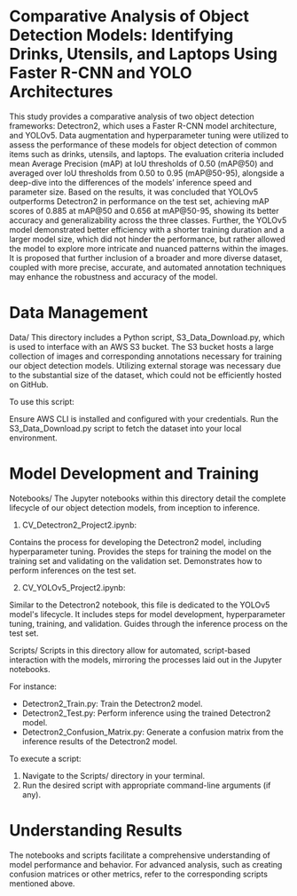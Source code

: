 # Comparative Analysis of Object Detection Models: Identifying Drinks, Utensils, and Laptops Using Faster R-CNN and YOLO Architectures

This study provides a comparative analysis of two object detection frameworks: Detectron2, which uses a Faster R-CNN model architecture, and YOLOv5. Data augmentation and hyperparameter tuning were utilized to assess the performance of these models for object detection of common items such as drinks, utensils, and laptops. The evaluation criteria included mean Average Precision (mAP) at IoU thresholds of 0.50 (mAP@50) and averaged over IoU thresholds from 0.50 to 0.95 (mAP@50-95), alongside a deep-dive into the differences of the models’ inference speed and parameter size. Based on the results, it was concluded that YOLOv5 outperforms Detectron2 in performance on the test set, achieving mAP scores of 0.885 at mAP@50 and 0.656 at mAP@50-95, showing its better accuracy and generalizability across the three classes. Further, the YOLOv5 model demonstrated better efficiency with a shorter training duration and a larger model size, which did not hinder the performance, but rather allowed the model to explore more intricate and nuanced patterns within the images. It is proposed that further inclusion of a broader and more diverse dataset, coupled with more precise, accurate, and automated annotation techniques may enhance the robustness and accuracy of the model.

# Data Management
Data/
This directory includes a Python script, S3_Data_Download.py, which is used to interface with an AWS S3 bucket. The S3 bucket hosts a large collection of images and corresponding annotations necessary for training our object detection models. Utilizing external storage was necessary due to the substantial size of the dataset, which could not be efficiently hosted on GitHub.

To use this script:

Ensure AWS CLI is installed and configured with your credentials.
Run the S3_Data_Download.py script to fetch the dataset into your local environment.

# Model Development and Training
Notebooks/
The Jupyter notebooks within this directory detail the complete lifecycle of our object detection models, from inception to inference.

1. CV_Detectron2_Project2.ipynb:

Contains the process for developing the Detectron2 model, including hyperparameter tuning.
Provides the steps for training the model on the training set and validating on the validation set.
Demonstrates how to perform inferences on the test set.

2. CV_YOLOv5_Project2.ipynb:

Similar to the Detectron2 notebook, this file is dedicated to the YOLOv5 model's lifecycle.
It includes steps for model development, hyperparameter tuning, training, and validation.
Guides through the inference process on the test set.

Scripts/
Scripts in this directory allow for automated, script-based interaction with the models, mirroring the processes laid out in the Jupyter notebooks.

For instance:
- Detectron2_Train.py: Train the Detectron2 model.
- Detectron2_Test.py: Perform inference using the trained Detectron2 model.
- Detectron2_Confusion_Matrix.py: Generate a confusion matrix from the inference results of the Detectron2 model.

To execute a script:
1. Navigate to the Scripts/ directory in your terminal.
2. Run the desired script with appropriate command-line arguments (if any).

# Understanding Results
The notebooks and scripts facilitate a comprehensive understanding of model performance and behavior. For advanced analysis, such as creating confusion matrices or other metrics, refer to the corresponding scripts mentioned above.

